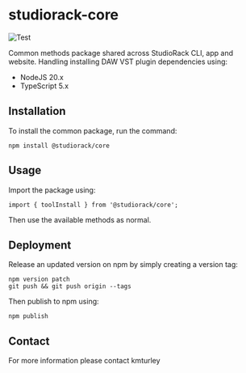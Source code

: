 # studiorack-core
![Test](https://github.com/studiorack/studiorack-core/workflows/Test/badge.svg)

Common methods package shared across StudioRack CLI, app and website. Handling installing DAW VST plugin dependencies using:

- NodeJS 20.x
- TypeScript 5.x


## Installation

To install the common package, run the command:

    npm install @studiorack/core


## Usage

Import the package using:

    import { toolInstall } from '@studiorack/core';

Then use the available methods as normal.


## Deployment

Release an updated version on npm by simply creating a version tag:

    npm version patch
    git push && git push origin --tags

Then publish to npm using:

    npm publish


## Contact

For more information please contact kmturley

